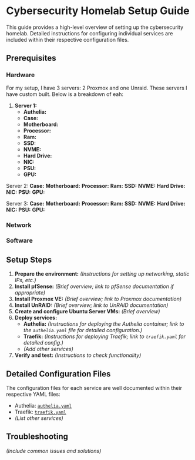 # Cybersecurity Homelab Setup Guide

This guide provides a high-level overview of setting up the cybersecurity homelab. Detailed instructions for configuring individual services are included within their respective configuration files.

## Prerequisites

### Hardware
For my setup, I have 3 servers: 2 Proxmox and one Unraid.  These servers I have custom built.  Below is a breakdown of eah:

1. **Server 1:**
    * **Authelia:** 
    * **Case:**
    * **Motherboard:**
    * **Processor:**
    * **Ram:**
    * **SSD:**
    * **NVME:**
    * **Hard Drive:**
    * **NIC:**
    * **PSU:**
    * **GPU:**

Server 2:
**Case:**
**Motherboard:**
**Processor:**
**Ram:**
**SSD:**
**NVME:**
**Hard Drive:**
**NIC:**
**PSU:**
**GPU:**

Server 3:
**Case:**
**Motherboard:**
**Processor:**
**Ram:**
**SSD:**
**NVME:**
**Hard Drive:**
**NIC:**
**PSU:**
**GPU:**

### Network

### Software


## Setup Steps

1. **Prepare the environment:**  *(Instructions for setting up networking, static IPs, etc.)*
2. **Install pfSense:** *(Brief overview; link to pfSense documentation if appropriate)*
3. **Install Proxmox VE:** *(Brief overview; link to Proxmox documentation)*
4. **Install UnRAID:** *(Brief overview; link to UnRAID documentation)*
5. **Create and configure Ubuntu Server VMs:** *(Brief overview)*
6. **Deploy services:**
    * **Authelia:**  *(Instructions for deploying the Authelia container; link to the `authelia.yaml` file for detailed configuration.)*
    * **Traefik:** *(Instructions for deploying Traefik; link to `traefik.yaml` for detailed config.)*
    * *(Add other services)*
7. **Verify and test:** *(Instructions to check functionality)*


## Detailed Configuration Files

The configuration files for each service are well documented within their respective YAML files:

* Authelia: [`authelia.yaml`](documentation/docker-compose/authelia.yaml)
* Traefik: [`traefik.yaml`](documentation/docker-compose/traefik.yaml)
* *(List other services)*


## Troubleshooting

*(Include common issues and solutions)*
